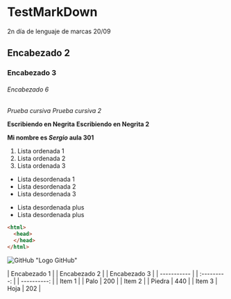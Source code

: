 # TestMarkDown
2n día de lenguaje de marcas 20/09 
## Encabezado 2 
### Encabezado 3
###### Encabezado 6

*Prueba cursiva*
_Prueba cursiva 2_

**Escribiendo en Negrita**
__Escribiendo en Negrita 2__

__Mi nombre es *Sergio* aula 301__

1. Lista ordenada 1
2. Lista ordenada 2
3. Lista ordenada 3

* Lista desordenada 1
* Lista desordenada 2
* Lista desordenada 3 

+ Lista desordenada plus 
+ Lista desordenada plus 

```html
<html>
  <head>
  </head>
</html>
```
![GitHub](https://user-images.githubusercontent.com/113420594/191206245-1cdc560d-8246-41cc-a069-e63ae7665bde.jpg) "Logo GitHub"

| Encabezado 1 | | Encabezado 2 | | Encabezado 3 | 
| ----------- | | :---------: | | ----------: |
| Item 1 | | Palo | 200 |
| Item 2 | | Piedra | 440 |
| Item 3 | Hoja | 202 |
